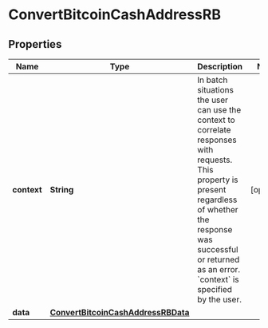 

# ConvertBitcoinCashAddressRB


## Properties

| Name | Type | Description | Notes |
|------------ | ------------- | ------------- | -------------|
|**context** | **String** | In batch situations the user can use the context to correlate responses with requests. This property is present regardless of whether the response was successful or returned as an error. &#x60;context&#x60; is specified by the user. |  [optional] |
|**data** | [**ConvertBitcoinCashAddressRBData**](ConvertBitcoinCashAddressRBData.md) |  |  |



